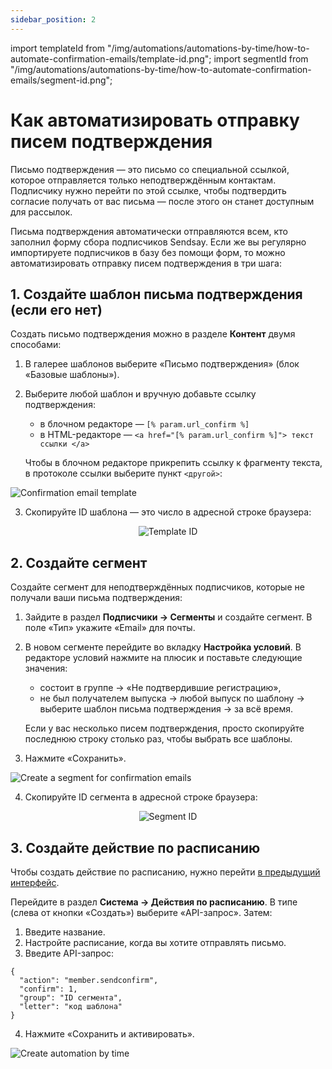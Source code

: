 ```yaml
---
sidebar_position: 2
---
```


import templateId from "/img/automations/automations-by-time/how-to-automate-confirmation-emails/template-id.png";
import segmentId from "/img/automations/automations-by-time/how-to-automate-confirmation-emails/segment-id.png";

# Как автоматизировать отправку писем подтверждения

Письмо подтверждения — это письмо со специальной ссылкой, которое отправляется только неподтверждённым контактам. Подписчику нужно перейти по этой ссылке, чтобы подтвердить согласие получать от вас письма — после этого он станет доступным для рассылок.

Письма подтверждения автоматически отправляются всем, кто заполнил форму сбора подписчиков Sendsay. Если же вы регулярно импортируете подписчиков в базу без помощи форм, то можно автоматизировать отправку писем подтверждения в три шага:

## 1. Создайте шаблон письма подтверждения (если его нет)

Создать письмо подтверждения можно в разделе **Контент** двумя способами:

1. В галерее шаблонов выберите «Письмо подтверждения» (блок «Базовые шаблоны»).
2. Выберите любой шаблон и вручную добавьте ссылку подтверждения:

   - в блочном редакторе — `[% param.url_confirm %]`
   - в HTML-редакторе — `<a href="[% param.url_confirm %]"> текст ссылки </a>`

   Чтобы в блочном редакторе прикрепить ссылку к фрагменту текста, в протоколе ссылки выберите пункт `<другой>`:

![Confirmation email template](/img/automations/automations-by-time\how-to-automate-confirmation-emails/confirmation-email-template.gif) <br/>

3. Скопируйте ID шаблона — это число в адресной строке браузера:

<p align="center">
    <img src={templateId} alt="Template ID" />
</p>

## 2. Создайте сегмент

Создайте сегмент для неподтверждённых подписчиков, которые не получали ваши письма подтверждения:

1. Зайдите в раздел **Подписчики → Сегменты** и создайте сегмент. В поле «Тип» укажите «Email» для почты.
2. В новом сегменте перейдите во вкладку **Настройка условий**. В редакторе условий нажмите на плюсик и поставьте следующие значения:

   - состоит в группе → «Не подтвердившие регистрацию»,
   - не был получателем выпуска → любой выпуск по шаблону → выберите шаблон письма подтверждения → за всё время.

   Если у вас несколько писем подтверждения, просто скопируйте последнюю строку столько раз, чтобы выбрать все шаблоны.

3. Нажмите «Сохранить».

![Create a segment for confirmation emails](/img/automations/automations-by-time/how-to-automate-confirmation-emails/create-a-segment-for-confirmation-emails.gif) <br/>

4. Скопируйте ID сегмента в адресной строке браузера:

<p align="center">
    <img src={segmentId} alt="Segment ID" />
</p>

## 3. Создайте действие по расписанию

Чтобы создать действие по расписанию, нужно перейти [в предыдущий интерфейс](https://sendsay.ru/account/).

Перейдите в раздел **Система → Действия по расписанию**. В типе (слева от кнопки «Создать») выберите «API-запрос». Затем:

1. Введите название.
2. Настройте расписание, когда вы хотите отправлять письмо.
3. Введите API-запрос:

```
{
  "action": "member.sendconfirm",
  "confirm": 1,
  "group": "ID сегмента",
  "letter": "код шаблона"
}
```

4. Нажмите «Сохранить и активировать».

![Create automation by time](/img/automations/automations-by-time/how-to-automate-confirmation-emails/create-automation-by-time.gif)
